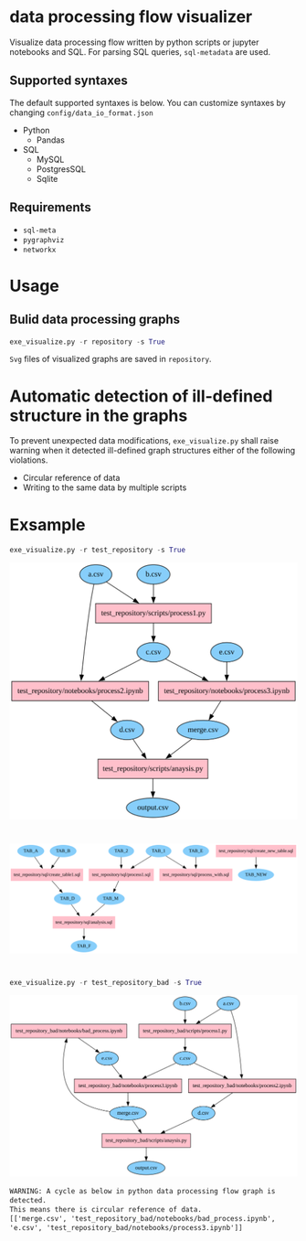 # data processing flow visualizer
Visualize data processing flow written by python scripts or jupyter notebooks and SQL.
For parsing SQL queries, `sql-metadata` are used.

## Supported syntaxes
The default supported syntaxes is below.
You can customize syntaxes by changing `config/data_io_format.json`
- Python
  - Pandas
- SQL
  - MySQL
  - PostgresSQL
  - Sqlite
## Requirements
- `sql-meta`
- `pygraphviz`
- `networkx`
# Usage
## Bulid data processing graphs
```Python
exe_visualize.py -r repository -s True
```
`Svg` files of visualized graphs are saved in `repository`.

# Automatic detection of ill-defined structure in the graphs

To prevent unexpected data modifications, `exe_visualize.py` shall raise warning when it detected ill-defined graph structures either of the following violations.
- Circular reference of data
- Writing to the same data by multiple scripts

# Exsample
```Python
exe_visualize.py -r test_repository -s True
```
![Test Image 1](test_repository/test_repository_py.svg)
# 
![Test Image 2](test_repository/test_repository_sql.svg)
# 
```Python
exe_visualize.py -r test_repository_bad -s True
```
![Test Image 3](test_repository_bad/test_repository_bad_py.svg)

```
WARNING: A cycle as below in python data processing flow graph is detected.
This means there is circular reference of data.
[['merge.csv', 'test_repository_bad/notebooks/bad_process.ipynb', 'e.csv', 'test_repository_bad/notebooks/process3.ipynb']]
```
